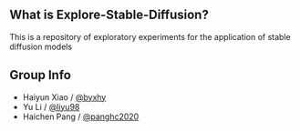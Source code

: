 What is Explore-Stable-Diffusion?
-----
This is a repository of exploratory experiments for the application of stable diffusion models


Group Info
------
- Haiyun Xiao / [@byxhy](https://github.com/byxhy)
- Yu Li / [@liyu98](https://github.com/liyu98)
- Haichen Pang / [@panghc2020](https://github.com/panghc2020)
